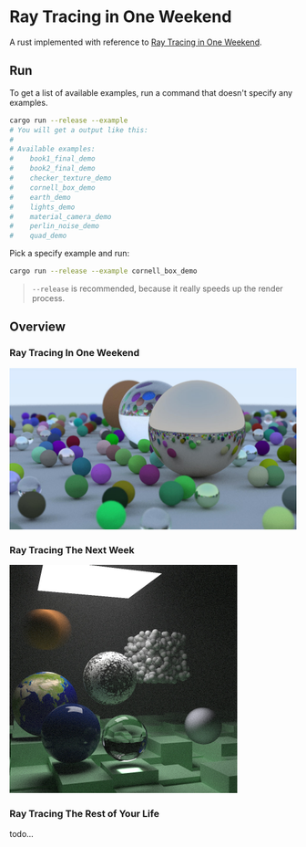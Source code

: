# Ray Tracing in One Weekend

A rust implemented with reference to [Ray Tracing in One Weekend](https://raytracing.github.io/books/RayTracingInOneWeekend.html).

## Run

To get a list of available examples, run a command that doesn't specify any examples.

```bash
cargo run --release --example
# You will get a output like this:
#
# Available examples:
#    book1_final_demo
#    book2_final_demo
#    checker_texture_demo
#    cornell_box_demo
#    earth_demo
#    lights_demo
#    material_camera_demo
#    perlin_noise_demo
#    quad_demo
```

Pick a specify example and run:

```bash
cargo run --release --example cornell_box_demo
```

>`--release` is recommended, because it really speeds up the render process.

## Overview

### Ray Tracing In One Weekend

<img width="600" src="screenshots/first-book-final-scene.jpg"></img>

### Ray Tracing The Next Week

<img height="400" src="screenshots/second-book-final-scene.jpg"></img>

### Ray Tracing The Rest of Your Life

todo...
